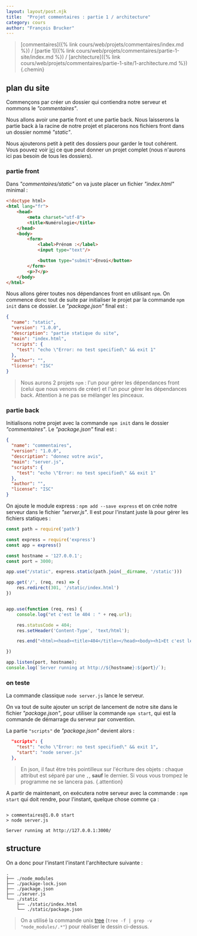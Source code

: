 ```yaml
---
layout: layout/post.njk 
title:  "Projet commentaires : partie 1 / architecture"
category: cours
author: "François Brucker"
---
```


> [commentaires]({% link cours/web/projets/commentaires/index.md %}) / [partie 1]({% link cours/web/projets/commentaires/partie-1-site/index.md %}) / [architecture]({% link cours/web/projets/commentaires/partie-1-site/1-architecture.md %})
{.chemin}

## plan du site

Commençons par créer un dossier qui contiendra notre serveur et nommons le *"commentaires"*.

Nous allons avoir une partie front et une partie back. Nous laisserons la partie back à la racine de notre projet et placerons nos fichiers front dans un dossier nommé *"static"*.

Nous ajouterons petit à petit des dossiers pour garder le tout cohérent. Vous pouvez voir [ici](https://blog.logrocket.com/the-perfect-architecture-flow-for-your-next-node-js-project/) ce que peut donner un projet complet (nous n'aurons ici pas besoin de tous les dossiers).

### partie front

Dans *"commentaires/static"* on va juste placer un fichier *"index.html"* minimal :

```html
<!doctype html>
<html lang="fr">
    <head>
        <meta charset="utf-8">
        <title>Numérologie</title>
    </head>
    <body>
        <form>
            <label>Prénom :</label>
            <input type="text"/>

            <button type="submit">Envoi</button>
        </form>
        <p>7</p>
    </body>
</html>
```

Nous allons gérer toutes nos dépendances front en utilisant `npm`. On commence donc tout de suite par initialiser le projet par la commande `npm init` dans ce dossier. Le *"package.json"* final est :

```json
{
  "name": "static",
  "version": "1.0.0",
  "description": "partie statique du site",
  "main": "index.html",
  "scripts": {
    "test": "echo \"Error: no test specified\" && exit 1"
  },
  "author": "",
  "license": "ISC"
}
```

> Nous aurons 2 projets `npm` : l'un pour gérer les dépendances front (celui que nous venons de créer) et l'un pour gérer les dépendances back. Attention à ne pas se mélanger les pinceaux.

### partie back

Initialisons notre projet avec la commande `npm init` dans le dossier *"commentaires"*. Le *"package.json"* final est :

```json
{
  "name": "commentaires",
  "version": "1.0.0",
  "description": "donnez votre avis",
  "main": "server.js",
  "scripts": {
    "test": "echo \"Error: no test specified\" && exit 1"
  },
  "author": "",
  "license": "ISC"
}
```

On ajoute le module express : `npm add --save express` et on crée notre serveur dans le fichier *"server.js"*. Il est pour l'instant juste là pour gérer les fichiers statiques :

```js
const path = require('path')

const express = require('express')
const app = express()

const hostname = '127.0.0.1';
const port = 3000;

app.use("/static", express.static(path.join(__dirname, '/static')))

app.get('/', (req, res) => {
    res.redirect(301, '/static/index.html')
})


app.use(function (req, res) {
    console.log("et c'est le 404 : " + req.url);

    res.statusCode = 404;
    res.setHeader('Content-Type', 'text/html');

    res.end("<html><head><title>404</title></head><body><h1>Et c'est le 404.</h1><p> ressource non trouvée</p></body></html>");

})

app.listen(port, hostname);
console.log(`Server running at http://${hostname}:${port}/`);
```

### on teste

La commande classique `node server.js` lance le serveur.

On va tout de suite ajouter un script de lancement de notre site dans le fichier *"package.json"*, pour utiliser la commande `npm start`, qui est la commande de démarrage du serveur par convention.

La partie `"scripts"` de *"package.json"* devient alors :

```json
  "scripts": {
    "test": "echo \"Error: no test specified\" && exit 1",
    "start": "node server.js"
  },
```

> En json, il faut être très pointilleux sur l'écriture des objets : chaque attribut est séparé par une `,`, **sauf** le dernier. Si vous vous trompez le programme ne se lancera pas.
{.attention}

A partir de maintenant, on exécutera notre serveur avec la commande : `npm start` qui doit rendre, pour l'instant, quelque chose comme ça :

```text

> commentaires@1.0.0 start
> node server.js

Server running at http://127.0.0.1:3000/

```

## structure

On a donc pour l'instant l'instant l'architecture suivante :

```text
.
├── ./node_modules
├── ./package-lock.json
├── ./package.json
├── ./server.js
└── ./static
    ├── ./static/index.html
    └── ./static/package.json
```

> On a utilisé la commande unix [tree](https://linux.die.net/man/1/tree) (`tree -f | grep -v "node_modules/.*"`) pour réaliser le dessin ci-dessus.
